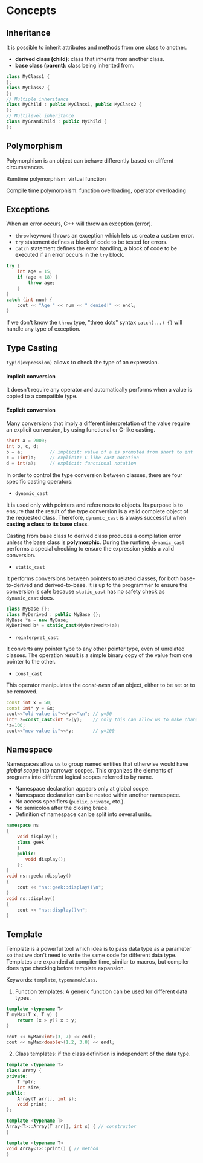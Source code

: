 # Concepts

## Inheritance

It is possible to inherit attributes and methods from one class to another.

- **derived class (child)**: class that inherits from another class.
- **base class (parent)**: class being inherited from.

```c++
class MyClass1 {
};
class MyClass2 {
};
// Multiple inheritance
class MyChild : public MyClass1, public MyClass2 {
};
// Multilevel inheritance
class MyGrandChild : public MyChild {
};
```

## Polymorphism

Polymorphism is an object can behave differently based on differnt circumstances.

Rumtime polymorphism: virtual function

Compile time polymorphism: function overloading, operator overloading

## Exceptions

When an error occurs, C++ will throw an exception (error).

* `throw` keyword throws an exception which lets us create a custom error. 
* `try` statement defines a block of code to be tested for errors.
* `catch` statement defines the error handling, a block of code to be executed if an error occurs in the `try` block.

```c++
try {
    int age = 15;
    if (age < 18) {
        throw age;
    }
}
catch (int num) {
    cout << "Age " << num << " denied!" << endl;
}

```

If we don't know the `throw` type, "three dots" syntax `catch(...) {}` will handle any type of exception.

## Type Casting

`typid(expression)` allows to check the type of an expression.

#### Implicit conversion

It doesn't require any operator and automatically performs when a value is copied to a compatible type.

#### Explicit conversion

Many conversions that imply a different interpretation of the value require an explicit conversion, by using functional or C-like casting.

```c++
short a = 2000;
int b, c, d;
b = a;          // implicit: value of a is promoted from short to int
c = (int)a;     // explicit: C-like cast notation
d = int(a);     // explicit: functional notation
```

In order to control the type conversion between classes, there are four specific casting operators:

* `dynamic_cast`

It is used only with pointers and references to objects. Its purpose is to ensure that the result of the type conversion is a valid complete object of the requested class. Therefore, `dynamic_cast` is always successful when __casting a class to its base class__.

Casting from base class to derived class produces a compilation error unless the base class is **polymorphic**. During the runtime, `dynamic_cast` performs a special checking to ensure the expression yields a valid conversion.

* `static_cast`

It performs conversions between pointers to related classes, for both base-to-derived and derived-to-base. It is up to the programmer to ensure the conversion is safe because `static_cast` has no safety check as `dynamic_cast` does.

```c++
class MyBase {};
class MyDerived : public MyBase {};
MyBase *a = new MyBase;
MyDerived b* = static_cast<MyDerived*>(a);
```

* `reinterpret_cast`

It converts any pointer type to any other pointer type, even of unrelated classes. The operation result is a simple binary copy of the value from one pointer to the other.

* `const_cast`

This operator manipulates the *const-ness* of an object, either to be set or to be removed.

```c++
const int x = 50;
const int* y = &x;
cout<<"old value is"<<*y<<"\n"; // y=50
int* z=const_cast<int *>(y);    // only this can allow us to make change to the value of const pointer y, otherwise const value of x is read-only
*z=100;
cout<<"new value is"<<*y;       // y=100
```

## Namespace

Namespaces allow us to group named entities that otherwise would have *global scope* into narrower scopes. This organizes the elements of programs into different logical scopes referred to by name.

* Namespace declaration appears only at global scope.
* Namespace declaration can be nested within another namespace.
* No access specifiers (`public`, `private`, etc.).
* No semicolon after the closing brace.
* Definition of namespace can be split into several units.

```c++
namespace ns 
{ 
    void display(); 
    class geek 
    { 
    public: 
       void display(); 
    }; 
} 
void ns::geek::display() 
{ 
    cout << "ns::geek::display()\n"; 
} 
void ns::display() 
{ 
    cout << "ns::display()\n"; 
} 
```

## Template

Template is a powerful tool which idea is to pass data type as a parameter so that we don't need to write the same code for different data type. Templates are expanded at compiler time, similar to macros, but compiler does type checking before template expansion.

Keywords: `template`, `typename`/`class`.

1. Function templates: A generic function can be used for different data types.

```c++
template <typename T>
T myMax(T x, T y) {
    return (x > y)? x : y;
}

cout << myMax<int>(3, 7) << endl;
cout << myMax<double>(1.2, 3.8) << endl;
```

2. Class templates: if the class definition is independent of the data type.

```c++
template <typename T>
class Array {
private:
    T *ptr;
    int size;
public:
    Array(T arr[], int s);
    void print;
};

template <typename T>
Array<T>::Array(T arr[], int s) { // constructor
}

template <typename T>
void Array<T>::print() { // method
}
```